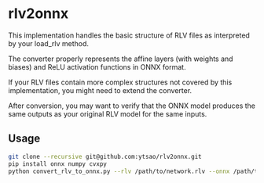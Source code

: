 # rlv2onnx

This implementation handles the basic structure of RLV files as interpreted by your load_rlv method.

The converter properly represents the affine layers (with weights and biases) and ReLU activation functions in ONNX format.

If your RLV files contain more complex structures not covered by this implementation, you might need to extend the converter.

After conversion, you may want to verify that the ONNX model produces the same outputs as your original RLV model for the same inputs.

## Usage

```bash
git clone --recursive git@github.com:ytsao/rlv2onnx.git
pip install onnx numpy cvxpy
python convert_rlv_to_onnx.py --rlv /path/to/network.rlv --onnx /path/to/output.onnx
```
